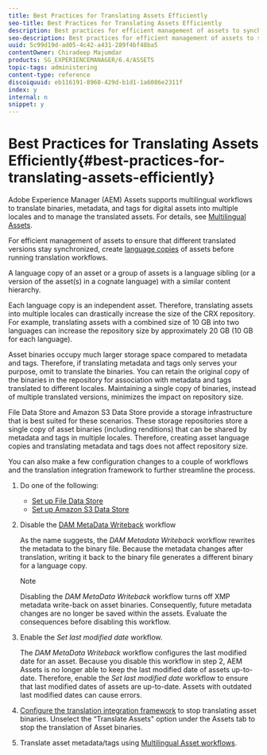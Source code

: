 ```yaml
---
title: Best Practices for Translating Assets Efficiently
seo-title: Best Practices for Translating Assets Efficiently
description: Best practices for efficient management of assets to synchronize various translated versions and to streamline translation workflows.
seo-description: Best practices for efficient management of assets to synchronize various translated versions and to streamline translation workflows.
uuid: 5c99d19d-ad05-4c42-a431-289f4bf48ba5
contentOwner: Chiradeep Majumdar
products: SG_EXPERIENCEMANAGER/6.4/ASSETS
topic-tags: administering
content-type: reference
discoiquuid: eb116191-8960-429d-b1d1-1a6086e2311f
index: y
internal: n
snippet: y
---
```


# Best Practices for Translating Assets Efficiently{#best-practices-for-translating-assets-efficiently}

Adobe Experience Manager (AEM) Assets supports multilingual workflows to translate binaries, metadata, and tags for digital assets into multiple locales and to manage the translated assets. For details, see [Multilingual Assets](../../assets/using/multilingual-assets.md).

For efficient management of assets to ensure that different translated versions stay synchronized, create [language copies](../../assets/using/preparing-assets-for-translation.md) of assets before running translation workflows.

A language copy of an asset or a group of assets is a language sibling (or a version of the asset(s) in a cognate language) with a similar content hierarchy.

Each language copy is an independent asset. Therefore, translating assets into multiple locales can drastically increase the size of the CRX repository. For example, translating assets with a combined size of 10 GB into two languages can increase the repository size by approximately 20 GB (10 GB for each language).

Asset binaries occupy much larger storage space compared to metadata and tags. Therefore, if translating metadata and tags only serves your purpose, omit to translate the binaries. You can retain the original copy of the binaries in the repository for association with metadata and tags translated to different locales. Maintaining a single copy of binaries, instead of multiple translated versions, minimizes the impact on repository size.

File Data Store and Amazon S3 Data Store provide a storage infrastructure that is best suited for these scenarios. These storage repositories store a single copy of asset binaries (including renditions) that can be shared by metadata and tags in multiple locales. Therefore, creating asset language copies and translating metadata and tags does not affect repository size.

You can also make a few configuration changes to a couple of workflows and the translation integration framework to further streamline the process.

1. Do one of the following:

    * [Set up File Data Store](../../sites/deploying/using/data-store-config.md)
    * [Set up Amazon S3 Data Store](../../sites/deploying/using/data-store-config.md)

1. Disable the [DAM MetaData Writeback](../../sites/administering/using/workflow-offloader.md#disableoffloading) workflow

   As the name suggests, the *DAM Metadata Writeback* workflow rewrites the metadata to the binary file. Because the metadata changes after translation, writing it back to the binary file generates a different binary for a language copy.

   >[!NOTE]
   >
   >Disabling the *DAM MetaData Writeback* workflow turns off XMP metadata write-back on asset binaries. Consequently, future metadata changes are no longer be saved within the assets. Evaluate the consequences before disabling this workflow.

1. Enable the *Set last modified date* workflow.

   The *DAM MetaData Writeback* workflow configures the last modified date for an asset. Because you disable this workflow in step 2, AEM Assets is no longer able to keep the last modified date of assets up-to-date. Therefore, enable the *Set last modified date* workflow to ensure that last modified dates of assets are up-to-date. Assets with outdated last modified dates can cause errors.

1. [Configure the translation integration framework](../../sites/administering/using/tc-tic.md) to stop translating asset binaries. Unselect the “Translate Assets" option under the Assets tab to stop the translation of Asset binaries.
1. Translate asset metadata/tags using [Multilingual Asset workflows](../../assets/using/multilingual-assets.md).

